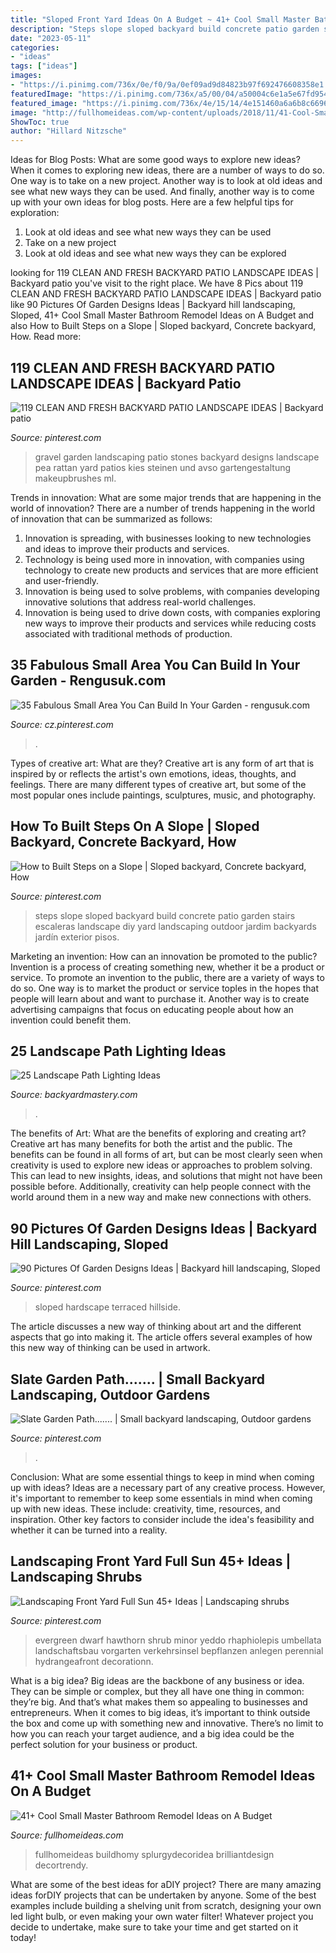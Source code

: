 ```yaml
---
title: "Sloped Front Yard Ideas On A Budget ~ 41+ Cool Small Master Bathroom Remodel Ideas On A Budget"
description: "Steps slope sloped backyard build concrete patio garden stairs escaleras landscape diy yard landscaping outdoor jardim backyards jardín exterior pisos"
date: "2023-05-11"
categories:
- "ideas"
tags: ["ideas"]
images:
- "https://i.pinimg.com/736x/0e/f0/9a/0ef09ad9d84823b97f692476608358e1.jpg"
featuredImage: "https://i.pinimg.com/736x/a5/00/04/a50004c6e1a5e67fd95489359fb11ce8.jpg"
featured_image: "https://i.pinimg.com/736x/4e/15/14/4e151460a6a6b8c669696fa9874aa2b2.jpg"
image: "http://fullhomeideas.com/wp-content/uploads/2018/11/41-Cool-Small-Master-Bathroom-Remodel-Ideas-on-A-Budget-25-640x853.jpg"
ShowToc: true
author: "Hillard Nitzsche"
---
```



Ideas for Blog Posts: What are some good ways to explore new ideas?
When it comes to exploring new ideas, there are a number of ways to do so. One way is to take on a new project. Another way is to look at old ideas and see what new ways they can be used. And finally, another way is to come up with your own ideas for blog posts. Here are a few helpful tips for exploration: 
1. Look at old ideas and see what new ways they can be used
2. Take on a new project
3. Look at old ideas and see what new ways they can be explored  
	

		
looking for 119 CLEAN AND FRESH BACKYARD PATIO LANDSCAPE IDEAS | Backyard patio you've visit to the right place. We have 8 Pics about 119 CLEAN AND FRESH BACKYARD PATIO LANDSCAPE IDEAS | Backyard patio like 90 Pictures Of Garden Designs Ideas | Backyard hill landscaping, Sloped, 41+ Cool Small Master Bathroom Remodel Ideas on A Budget and also How to Built Steps on a Slope | Sloped backyard, Concrete backyard, How. Read more:
		
    
## 119 CLEAN AND FRESH BACKYARD PATIO LANDSCAPE IDEAS | Backyard Patio

<img loading=lazy src="https://i.pinimg.com/736x/a5/00/04/a50004c6e1a5e67fd95489359fb11ce8.jpg" onerror="this.onerror=null;this.src='https://tse2.mm.bing.net/th?id=OIP.dYe1J4Gvce1A1zknoK0UjgHaLG&amp;pid=15.1';" alt="119 CLEAN AND FRESH BACKYARD PATIO LANDSCAPE IDEAS | Backyard patio">

_Source: pinterest.com_

>gravel garden landscaping patio stones backyard designs landscape pea rattan yard patios kies steinen und avso gartengestaltung makeupbrushes ml. 

	

Trends in innovation: What are some major trends that are happening in the world of innovation?
There are a number of trends happening in the world of innovation that can be summarized as follows: 
1. Innovation is spreading, with businesses looking to new technologies and ideas to improve their products and services. 
2. Technology is being used more in innovation, with companies using technology to create new products and services that are more efficient and user-friendly. 
3. Innovation is being used to solve problems, with companies developing innovative solutions that address real-world challenges. 
4. Innovation is being used to drive down costs, with companies exploring new ways to improve their products and services while reducing costs associated with traditional methods of production.

    
## 35 Fabulous Small Area You Can Build In Your Garden - Rengusuk.com

<img loading=lazy src="https://i.pinimg.com/736x/f6/fb/f3/f6fbf3e4ae197d306c020830176ff0d4.jpg" onerror="this.onerror=null;this.src='https://tse3.mm.bing.net/th?id=OIP.z1QZIGKXKV7QuZv7w6RuGAHaJ5&amp;pid=15.1';" alt="35 Fabulous Small Area You Can Build In Your Garden - rengusuk.com">

_Source: cz.pinterest.com_

>. 

	

Types of creative art: What are they?
Creative art is any form of art that is inspired by or reflects the artist's own emotions, ideas, thoughts, and feelings. There are many different types of creative art, but some of the most popular ones include paintings, sculptures, music, and photography.

    
## How To Built Steps On A Slope | Sloped Backyard, Concrete Backyard, How

<img loading=lazy src="https://i.pinimg.com/736x/af/ee/44/afee4411443df781e4260fb4fbb7c0f7.jpg" onerror="this.onerror=null;this.src='https://tse1.mm.bing.net/th?id=OIP.IakSszVLZy6Eg4t0xOpEPQHaLG&amp;pid=15.1';" alt="How to Built Steps on a Slope | Sloped backyard, Concrete backyard, How">

_Source: pinterest.com_

>steps slope sloped backyard build concrete patio garden stairs escaleras landscape diy yard landscaping outdoor jardim backyards jardín exterior pisos. 

	

Marketing an invention: How can an innovation be promoted to the public?
Invention is a process of creating something new, whether it be a product or service. To promote an invention to the public, there are a variety of ways to do so. One way is to market the product or service toples in the hopes that people will learn about and want to purchase it. Another way is to create advertising campaigns that focus on educating people about how an invention could benefit them.

    
## 25 Landscape Path Lighting Ideas

<img loading=lazy src="https://backyardmastery.com/wp-content/uploads/2018/07/12-landscape-path-lighting.jpg" onerror="this.onerror=null;this.src='https://tse1.mm.bing.net/th?id=OIP.5VplijFXo_IVi0P1tBC6kQHaLI&amp;pid=15.1';" alt="25 Landscape Path Lighting Ideas">

_Source: backyardmastery.com_

>. 

	

The benefits of Art: What are the benefits of exploring and creating art?
Creative art has many benefits for both the artist and the public. The benefits can be found in all forms of art, but can be most clearly seen when creativity is used to explore new ideas or approaches to problem solving. This can lead to new insights, ideas, and solutions that might not have been possible before. Additionally, creativity can help people connect with the world around them in a new way and make new connections with others.

    
## 90 Pictures Of Garden Designs Ideas | Backyard Hill Landscaping, Sloped

<img loading=lazy src="https://i.pinimg.com/736x/4e/15/14/4e151460a6a6b8c669696fa9874aa2b2.jpg" onerror="this.onerror=null;this.src='https://tse4.mm.bing.net/th?id=OIP.IGprZPU01XsCnMmc9CcqIgHaJ3&amp;pid=15.1';" alt="90 Pictures Of Garden Designs Ideas | Backyard hill landscaping, Sloped">

_Source: pinterest.com_

>sloped hardscape terraced hillside. 

	

The article discusses a new way of thinking about art and the different aspects that go into making it. The article offers several examples of how this new way of thinking can be used in artwork.

    
## Slate Garden Path....... | Small Backyard Landscaping, Outdoor Gardens

<img loading=lazy src="https://i.pinimg.com/736x/0e/f0/9a/0ef09ad9d84823b97f692476608358e1.jpg" onerror="this.onerror=null;this.src='https://tse1.mm.bing.net/th?id=OIP.JmIDCmJjX9wtJxvUvSFcVAHaNK&amp;pid=15.1';" alt="Slate Garden Path....... | Small backyard landscaping, Outdoor gardens">

_Source: pinterest.com_

>. 

	

Conclusion: What are some essential things to keep in mind when coming up with ideas?
Ideas are a necessary part of any creative process. However, it's important to remember to keep some essentials in mind when coming up with new ideas. These include: creativity, time, resources, and inspiration. Other key factors to consider include the idea's feasibility and whether it can be turned into a reality.

    
## Landscaping Front Yard Full Sun 45+ Ideas | Landscaping Shrubs

<img loading=lazy src="https://i.pinimg.com/736x/c5/b4/a3/c5b4a3023a794d2118dd93845ce64406.jpg" onerror="this.onerror=null;this.src='https://tse1.mm.bing.net/th?id=OIP.Xs14dDUdKZ-zi5o5OdxiwAAAAA&amp;pid=15.1';" alt="Landscaping Front Yard Full Sun 45+ Ideas | Landscaping shrubs">

_Source: pinterest.com_

>evergreen dwarf hawthorn shrub minor yeddo rhaphiolepis umbellata landschaftsbau vorgarten verkehrsinsel bepflanzen anlegen perennial hydrangeafront decorationn. 

	

What is a big idea?
Big ideas are the backbone of any business or idea. They can be simple or complex, but they all have one thing in common: they’re big. And that’s what makes them so appealing to businesses and entrepreneurs. When it comes to big ideas, it’s important to think outside the box and come up with something new and innovative. There’s no limit to how you can reach your target audience, and a big idea could be the perfect solution for your business or product.

    
## 41+ Cool Small Master Bathroom Remodel Ideas On A Budget

<img loading=lazy src="http://fullhomeideas.com/wp-content/uploads/2018/11/41-Cool-Small-Master-Bathroom-Remodel-Ideas-on-A-Budget-25-640x853.jpg" onerror="this.onerror=null;this.src='https://tse1.mm.bing.net/th?id=OIP.lejb7YcLdwIqkrd6SzdiQgHaJ3&amp;pid=15.1';" alt="41+ Cool Small Master Bathroom Remodel Ideas on A Budget">

_Source: fullhomeideas.com_

>fullhomeideas buildhomy splurgydecoridea brilliantdesign decortrendy. 

	

What are some of the best ideas for aDIY project?
There are many amazing ideas forDIY projects that can be undertaken by anyone. Some of the best examples include building a shelving unit from scratch, designing your own led light bulb, or even making your own water filter! Whatever project you decide to undertake, make sure to take your time and get started on it today!

